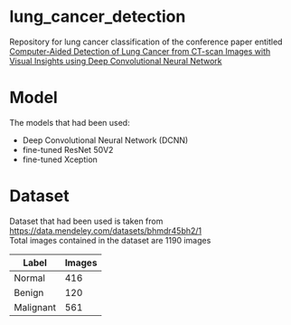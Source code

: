 # lung_cancer_detection
Repository for lung cancer classification of the conference paper entitled [Computer-Aided Detection of Lung Cancer from CT-scan Images with Visual Insights using Deep Convolutional Neural Network](https://www.researchgate.net/publication/355647879_Computer-Aided_Detection_of_Lung_Cancer_from_CT-scan_Images_with_Visual_Insights_using_Deep_Convolutional_Neural_Network)
# Model
The models that had been used:
* Deep Convolutional Neural Network (DCNN)
* fine-tuned ResNet 50V2
* fine-tuned Xception
# Dataset
Dataset that had been used is taken from https://data.mendeley.com/datasets/bhmdr45bh2/1 <br/>
Total images contained in the dataset are 1190 images

<table>
    <thead>
        <tr>
            <th>Label</th>
            <th>Images</th>
        </tr>
    </thead>
    <tbody>
        <tr>
            <td>Normal</td>
            <td>416 </td>
        </tr>
        <tr>
            <td>Benign</td>
            <td>120</td>
        </tr>
        <tr>
            <td>Malignant</td>
            <td>561</td>
        </tr>
    </tbody>
</table>

